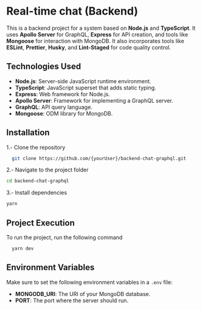 # Real-time chat (Backend)

This is a backend project for a system based on **Node.js** and **TypeScript**. It uses **Apollo Server** for GraphQL, **Express** for API creation, and tools like **Mongoose** for interaction with MongoDB. It also incorporates tools like **ESLint**, **Prettier**, **Husky**, and **Lint-Staged** for code quality control.

## Technologies Used

- **Node.js**: Server-side JavaScript runtime environment.
- **TypeScript**: JavaScript superset that adds static typing.
- **Express**: Web framework for Node.js.
- **Apollo Server**: Framework for implementing a GraphQL server.
- **GraphQL**: API query language.
- **Mongoose**: ODM library for MongoDB.
   
## Installation

1.- Clone the repository
```bash
  git clone https://github.com/{yourUser}/backend-chat-graphql.git
```
2.- Navigate to the project folder
```bash
cd backend-chat-graphql
 ``` 
3.- Install dependencies
```bash
yarn
 ```    

 ## Project Execution

To run the project, run the following command

```bash
  yarn dev
```

## Environment Variables

Make sure to set the following environment variables in a `.env` file:

- **MONGODB_URI**: The URI of your MongoDB database.
- **PORT**: The port where the server should run.